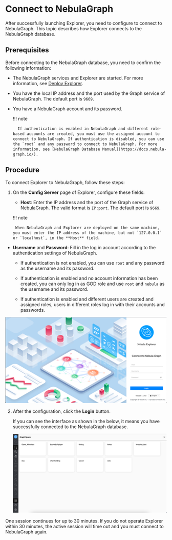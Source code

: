 # Connect to NebulaGraph

After successfully launching Explorer, you need to configure to connect to NebulaGraph. This topic describes how Explorer connects to the NebulaGraph database.

## Prerequisites

Before connecting to the NebulaGraph database, you need to confirm the following information:

- The NebulaGraph services and Explorer are started. For more information, see [Deploy Explorer](../deploy-connect/ex-ug-connect.md).

- You have the local IP address and the port used by the Graph service of NebulaGraph. The default port is `9669`.

- You have a NebulaGraph account and its password.

  !!! note
        
        If authentication is enabled in NebulaGraph and different role-based accounts are created, you must use the assigned account to connect to NebulaGraph. If authentication is disabled, you can use the `root` and any password to connect to NebulaGraph. For more information, see [NebulaGraph Database Manual](https://docs.nebula-graph.io/).

## Procedure

To connect Explorer to NebulaGraph, follow these steps:

1. On the **Config Server** page of Explorer, configure these fields:

   - **Host**: Enter the IP address and the port of the Graph service of NebulaGraph. The valid format is `IP:port`. The default port is `9669`.  

    !!! note

        When NebulaGraph and Explorer are deployed on the same machine, you must enter the IP address of the machine, but not `127.0.0.1` or `localhost`, in the **Host** field.

  - **Username** and **Password**: Fill in the log in account according to the authentication settings of NebulaGraph.

    - If authentication is not enabled, you can use `root` and any password as the username and its password.

    - If authentication is enabled and no account information has been created, you can only log in as GOD role and use `root` and `nebula` as the username and its password.

    - If authentication is enabled and different users are created and assigned roles, users in different roles log in with their accounts and passwords.

   ![The Config Server page shows the fields to be configured for connection](../figs/ex-ug-002-1.png)

2. After the configuration, click the **Login** button.

   If you can see the interface as shown in the below, it means you have successfully connected to the NebulaGraph database.

   ![The Console page shows that the connection is successful](../figs/ex-ug-051-1.png "NebulaGraph is connected")

One session continues for up to 30 minutes. If you do not operate Explorer within 30 minutes, the active session will time out and you must connect to NebulaGraph again.
